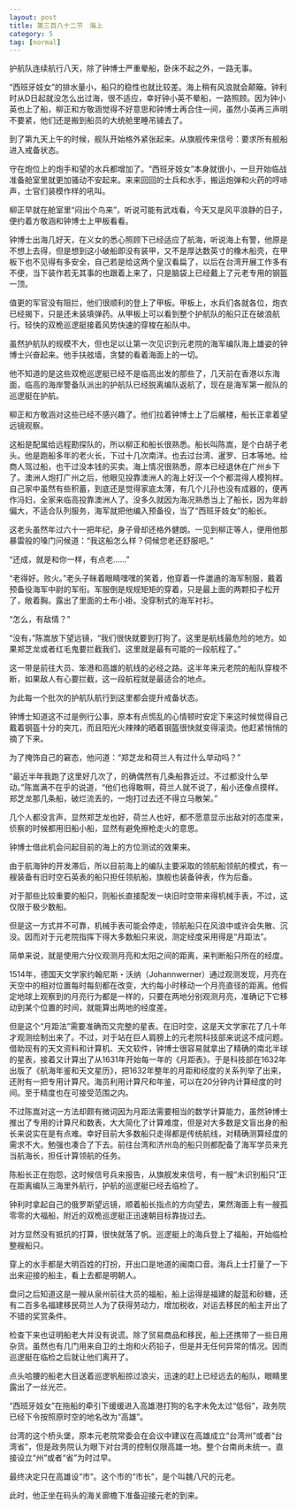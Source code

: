 ```yaml
---
layout: post
title: 第三百八十二节　海上
category: 5
tag: [normal]
---
```


护航队连续航行八天，除了钟博士严重晕船，卧床不起之外，一路无事。

“西班牙妓女”的排水量小，船只的稳性也就比较差。海上稍有风浪就会颠簸。钟利时从D日起就没怎么出过海，很不适应，幸好钟小英不晕船，一路照顾。因为钟小英也上了船，柳正和方敬涵觉得不好意思和钟博士再合住一间，虽然小英再三声明不要紧，他们还是搬到船员的大统舱里睡吊铺去了。

到了第九天上午的时候，舰队开始格外紧张起来。从旗舰传来信号：要求所有舰船进入戒备状态。

守在炮位上的炮手和望的水兵都增加了。“西班牙妓女”本身就很小，一旦开始临战准备舱室里就更加骚动不安起来。来来回回的士兵和水手，搬运炮弹和火药的哼哧声，士官们装模作样的吼叫。

柳正早就在舱室里“闷出个鸟来”，听说可能有武戏看，今天又是风平浪静的日子，便约着方敬涵和钟博士上甲板看看。

钟博士出海几好天，在义女的悉心照顾下已经适应了航海，听说海上有警，他原是不想上去得，但是想到这小破船即没有装甲，又不是厚达数英寸的橡木船壳，在甲板下也不见得有多安全，自己若是给这两个皇汉看扁了，以后在台湾开展工作多有不便，当下装作若无其事的也跟着上来了，只是脑袋上已经戴上了元老专用的钢盔一顶。

值更的军官没有阻拦，他们很顺利的登上了甲板。甲板上，水兵们各就各位，炮衣已经揭下，只是还未装填弹药。从甲板上可以看到整个护航队的船只正在破浪航行。轻快的双桅巡逻艇接着风势快速的穿梭在船队中。

虽然护航队的规模不大，但也足以让第一次见识到元老院的海军编队海上雄姿的钟博士兴奋起来。他手扶舷墙，贪婪的看着海面上的一切。

他不知道的是这些双桅巡逻艇已经不是临高出发的那些了，几天前在香港以东海面，临高的海岸警备队派出的护航队已经脱离编队返航了，现在是海军第一舰队的巡逻艇在护航。

柳正和方敬涵对这些已经不感兴趣了。他们拉着钟博士上了后艉楼，船长正拿着望远镜观察。

这船是配属给远程勘探队的，所以柳正和船长很熟悉。船长叫陈嵩，是个白胡子老头。他是跑船多年的老火长，下过十几次南洋。也去过台湾、暹罗、日本等地。给商人驾过船，也干过没本钱的买卖。海上情况很熟悉，原本已经退休在广州乡下了。澳洲人炮打广州之后，他眼见投靠澳洲人的海上好汉一个个都混得人模狗样。自己家中虽然有些积蓄，到底还是觉得家底太薄，有几个儿孙也没有成器的，便再作冯妇，全家来临高投靠澳洲人了。没多久就因为海况熟悉当上了船长，因为年龄偏大，不适合队列服务，海军就把他编入预备役，当了“西班牙妓女”的船长。

这老头虽然年过六十一把年纪，身子骨却还格外健朗。一见到柳正等人，便用他那暴雷般的嗓门问候道：“我这船怎么样？伺候您老还舒服吧。”

“还成，就是和你一样，有点老……”

“老得好。败火。”老头子眯着眼睛嘿嘿的笑着，他穿着一件邋遢的海军制服，戴着预备役海军中尉的军衔。军服倒是规规矩矩的穿着，只是最上面的两颗扣子松开了，敞着胸。露出了里面的土布小褂。没穿制式的海军衬衫。

“怎么，有敌情？”

“没有，”陈嵩放下望远镜，“我们很快就要到打狗了。这里是航线最危险的地方。如果郑芝龙或者红毛鬼要拦截我们，这里就是最有可能的一段航程了。”

这一带是前往大员、笨港和高雄的航线的必经之路。这半年来元老院的船队穿梭不断，如果敌人有心要拦截，这一段航程就是最适合的地点。

为此每一个批次的护航队航行到这里都会提升戒备状态。

钟博士知道这不过是例行公事，原本有点慌乱的心情顿时安定下来这时候觉得自己戴着钢盔十分的突兀，而且阳光火辣辣的晒着钢盔很快就变得滚烫。他赶紧悄悄的摘了下来。

为了掩饰自己的窘态，他问道：“郑芝龙和荷兰人有过什么举动吗？”

“最近半年我跑了这里好几次了，的确偶然有几条船靠近过。不过都没什么举动。”陈嵩满不在乎的说道，“他们也得敢啊，荷兰人就不说了，船小还像点摸样。郑芝龙那几条船，破烂流丢的，一炮打过去还不得立马散架。”

几个人都没言声，显然郑芝龙也好，荷兰人也好，都不愿意显示出敌对的态度来，侦察的时候都用旧船小船，显然有避免擦枪走火的意思。

钟博士借此机会问起目前的海上的方位测试的效果来。

由于航海钟的开发滞后，所以目前海上的编队主要采取的领航船领航的模式，有一艘装备有旧时空石英表的船只担任领航船，旗舰也装备钟表，作为后备。

对于那些比较重要的船只，则船长直接配发一块旧时空带来得机械手表，不过，这仅限于极少数船。

但是这一方式并不可靠，机械手表可能会停走，领航船只在风浪中或许会失散、沉没。因而对于元老院指挥下得大多数船只来说，测定经度采用得是“月距法”。

简单来说，就是使用六分仪观测月亮和太阳之间的距离，来判断船只所在的经度。

1514年，德国天文学家约翰尼斯・沃纳（Johannwerner）通过观测发现，月亮在天空中的相对位置每时每刻都在改变，大约每小时移动一个月亮直径的距离。他假定地球上观察到的月亮行为都是一样的，只要在两地分别观测月亮，准确记下它移动到某个位置的时间，就能算出两地的经度差。

但是这个“月距法”需要准确而又完整的星表。在旧时空，这是天文学家花了几十年才观测绘制出来了。不过，对于站在巨人肩膀上的元老院科技部来说这不成问题。借助现有的天文资料和计算机、天文软件，钟博士很容易就拿出了精确的南北半球的星表，接着又计算出了从1631年开始每一年的《月距表》。于是科技部在1632年出版了《航海年鉴和天文星历》，把1632年整年的月距和经度的关系列举了出来，还附有一把专用计算尺。海员利用计算尺和年鉴，可以在20分钟内计算经度的时间。至于精度也在可接受范围之内。

不过陈嵩对这一方法却颇有微词因为月距法需要相当的数学计算能力，虽然钟博士推出了专用的计算尺和数表，大大简化了计算难度，但是对大多数是文盲出身的船长来说实在是有点难。幸好目前大多数船只走得都是传统航线，对精确测算经度的需求不大。勉强也凑合了下去。前往台湾和济州岛的船只则都配备了海军学员来充当航海长，担任计算领航的任务。

陈船长正在抱怨，这时候信号兵来报告，从旗舰发来信号，有一艘“未识别船只”正在距离编队三海里外航行，护航的巡逻艇已经去临检了。

钟利时拿起自己的俄罗斯望远镜，顺着船长指点的方向望去，果然海面上有一艘孤零零的大福船，附近的双桅巡逻艇正迅速朝目标靠拢过去。

对方显然没有抵抗的打算，很快就落了帆。巡逻艇上的海兵登上了福船，开始临检整艘船只。

穿上的水手都是大明百姓的打扮，开出口是地道的闽南口音。海兵上士打量了一下出来迎接的船主，看上去都是明朝人。

盘问之后知道这是一艘从泉州前往大员的福船，船上运得是福建的靛蓝和砂糖，还有二百多名福建移民荷兰人为了获得劳动力，增加税收，对运去移民的船主开出了不错的奖赏条件。

检查下来也证明船老大并没有说谎。除了贸易商品和移民，船上还携带了一些日用杂货。虽然也有几门用来自卫的土炮和火药铅子，但是并无任何异常的情况。因而巡逻艇在临检之后就让他们离开了。

点头哈腰的船老大目送着巡逻帆船掠过浪尖，迅速的赶上已经远去的船队，眼睛里露出了一丝光芒。

“西班牙妓女”在拖船的牵引下缓缓进入高雄港打狗的名字未免太过“低俗”，政务院已经下令按照原时空的地名改为“高雄”。

台湾的这个桥头堡，原本元老院常委会在会议中建议在高雄成立“台湾州”或者“台湾省”，但是政务院认为眼下对台湾的控制仅限高雄一地。整个台南尚未统一。直接设立“州”或者“省”为时过早。

最终决定只在高雄设“市”。这个市的“市长”，是个叫魏八尺的元老。

此时，他正坐在码头的海关廊檐下准备迎接元老的到来。